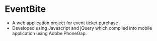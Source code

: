 # EventBite

- A web application project for event ticket purchase
- Developed using Javascript and jQuery which compiled into mobile application using Adobe PhoneGap.
